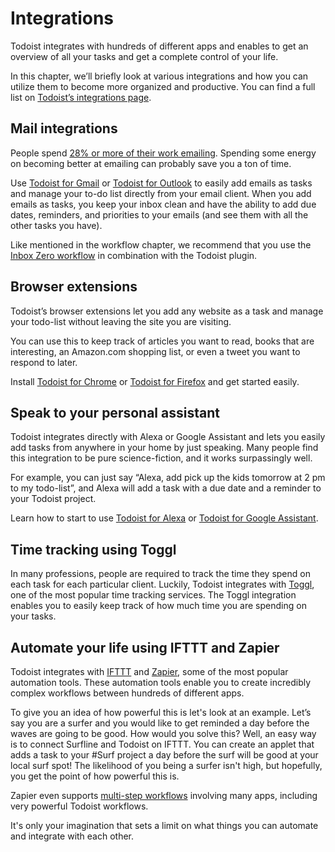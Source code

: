 # Integrations

Todoist integrates with hundreds of different apps and enables to get an overview of all your tasks and get a complete control of your life.

In this chapter, we’ll briefly look at various integrations and how you can utilize them to become more organized and productive. You can find a full list on [Todoist’s integrations page](https://todoist.com/integrations).

## Mail integrations
People spend [28% or more of their work emailing](https://www.washingtonpost.com/blogs/post-leadership/post/how-much-time-you-really-spend-emailing-at-work/2012/07/31/gJQAI50sMX_blog.html). Spending some energy on becoming better at emailing can probably save you a ton of time.

Use [Todoist for Gmail](https://todoist.com/gmail) or [Todoist for Outlook](https://todoist.com/outlook) to easily add emails as tasks and manage your to-do list directly from your email client. When you add emails as tasks, you keep your inbox clean and have the ability to add due dates, reminders, and priorities to your emails (and see them with all the other tasks you have).

Like mentioned in the workflow chapter, we recommend that you use the [Inbox Zero workflow](http://www.43folders.com/izero) in combination with the Todoist plugin.

## Browser extensions
Todoist’s browser extensions let you add any website as a task and manage your todo-list without leaving the site you are visiting.

You can use this to keep track of articles you want to read, books that are interesting, an Amazon.com shopping list, or even a tweet you want to respond to later.

Install [Todoist for Chrome](https://todoist.com/chrome) or [Todoist for Firefox](https://todoist.com/firefox) and get started easily.

## Speak to your personal assistant
Todoist integrates directly with Alexa or Google Assistant and lets you easily add tasks from anywhere in your home by just speaking. Many people find this integration to be pure science-fiction, and it works surpassingly well.

For example, you can just say “Alexa, add pick up the kids tomorrow at 2 pm to my todo-list”, and Alexa will add a task with a due date and a reminder to your Todoist project.

Learn how to start to use [Todoist for Alexa](https://blog.todoist.com/2016/10/13/todoist-alexa-integration/) or [Todoist for Google Assistant](https://blog.todoist.com/2016/12/16/todoist-google-assistant/).

## Time tracking using Toggl
In many professions, people are required to track the time they spend on each task for each particular client. Luckily, Todoist integrates with [Toggl](https://blog.todoist.com/2014/10/16/track-your-task-time-inside-todoist-with-toggl/), one of the most popular time tracking services. The Toggl integration enables you to easily keep track of how much time you are spending on your tasks.

## Automate your life using IFTTT and Zapier
Todoist integrates with [IFTTT](https://ifttt.com/) and [Zapier](https://zapier.com/), some of the most popular automation tools. These automation tools enable you to create incredibly complex workflows between hundreds of different apps.

To give you an idea of how powerful this is let's look at an example. Let’s say you are a surfer and you would like to get reminded a day before the waves are going to be good. How would you solve this? Well, an easy way is to connect Surfline and Todoist on IFTTT. You can create an applet that adds a task to your #Surf project a day before the surf will be good at your local surf spot! The likelihood of you being a surfer isn't high, but hopefully, you get the point of how powerful this is.

Zapier even supports [multi-step workflows](https://zapier.com/blog/workflow-automation/) involving many apps, including very powerful Todoist workflows. 

It's only your imagination that sets a limit on what things you can automate and integrate with each other.
